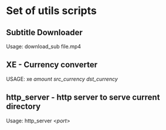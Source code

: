 # Set of utils scripts


## Subtitle Downloader

Usage: download_sub file.mp4

## XE - Currency converter

USAGE: xe _amount_ _src_currency_ _dst_currency_

## http_server - http server to serve current directory

Usage: http_server <_port_>
